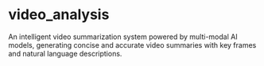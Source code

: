 # video_analysis
An intelligent video summarization system powered by multi-modal AI models, generating concise and accurate video summaries with key frames and natural language descriptions.
